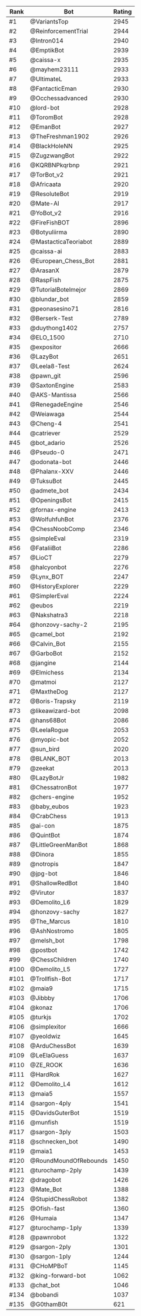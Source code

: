 Rank|Bot|Rating
---|---|---
#1|@VariantsTop|2945
#2|@ReinforcementTrial|2944
#3|@Intron014|2940
#4|@EmptikBot|2939
#5|@caissa-x|2935
#6|@mayhem23111|2933
#7|@UltimateL|2933
#8|@FantacticEman|2930
#9|@Occhessadvanced|2930
#10|@lord-bot|2928
#11|@ToromBot|2928
#12|@EmanBot|2927
#13|@TheFreshman1902|2926
#14|@BlackHoleNN|2925
#15|@ZugzwangBot|2922
#16|@KQRBNPkqrbnp|2921
#17|@TorBot_v2|2921
#18|@Africaata|2920
#19|@ResoluteBot|2919
#20|@Mate-AI|2917
#21|@YoBot_v2|2916
#22|@FireFishBOT|2896
#23|@Botyuliirma|2890
#24|@MastacticaTeoriabot|2889
#25|@caissa-ai|2883
#26|@European_Chess_Bot|2881
#27|@ArasanX|2879
#28|@RaspFish|2875
#29|@TutorialBotelmejor|2869
#30|@blundar_bot|2859
#31|@peonasesino71|2816
#32|@Berserk-Test|2789
#33|@duythong1402|2757
#34|@ELO_1500|2710
#35|@expositor|2666
#36|@LazyBot|2651
#37|@Leela8-Test|2624
#38|@pawn_git|2596
#39|@SaxtonEngine|2583
#40|@AKS-Mantissa|2566
#41|@RenegadeEngine|2546
#42|@Weiawaga|2544
#43|@Cheng-4|2541
#44|@catriever|2529
#45|@bot_adario|2526
#46|@Pseudo-0|2471
#47|@odonata-bot|2446
#48|@Phalanx-XXV|2446
#49|@TuksuBot|2445
#50|@admete_bot|2434
#51|@OpeningsBot|2415
#52|@fornax-engine|2413
#53|@WolfuhfuhBot|2376
#54|@ChessNoobComp|2346
#55|@simpleEval|2319
#56|@FataliiBot|2286
#57|@LioCT|2279
#58|@halcyonbot|2276
#59|@Lynx_BOT|2247
#60|@HistoryExplorer|2229
#61|@SimplerEval|2224
#62|@eubos|2219
#63|@Nakshatra3|2218
#64|@honzovy-sachy-2|2195
#65|@camel_bot|2192
#66|@Calvin_Bot|2155
#67|@GarboBot|2152
#68|@jangine|2144
#69|@Elmichess|2134
#70|@matmoi|2127
#71|@MaxtheDog|2127
#72|@Boris-Trapsky|2119
#73|@likeawizard-bot|2098
#74|@hans68Bot|2086
#75|@LeelaRogue|2053
#76|@myopic-bot|2052
#77|@sun_bird|2020
#78|@BLANK_BOT|2013
#79|@zeekat|2013
#80|@LazyBotJr|1982
#81|@ChessatronBot|1977
#82|@chers-engine|1952
#83|@baby_eubos|1923
#84|@CrabChess|1913
#85|@ai-con|1875
#86|@QuintBot|1874
#87|@LittleGreenManBot|1868
#88|@Dinora|1855
#89|@notropis|1847
#90|@jpg-bot|1846
#91|@ShallowRedBot|1840
#92|@Virutor|1837
#93|@Demolito_L6|1829
#94|@honzovy-sachy|1827
#95|@The_Marcus|1810
#96|@AshNostromo|1805
#97|@melsh_bot|1798
#98|@postbot|1742
#99|@ChessChildren|1740
#100|@Demolito_L5|1727
#101|@Trollfish-Bot|1717
#102|@maia9|1715
#103|@Jibbby|1706
#104|@konaz|1706
#105|@turkjs|1702
#106|@simplexitor|1666
#107|@yeoldwiz|1645
#108|@ArduChessBot|1639
#109|@LeElaGuess|1637
#110|@ZE_ROOK|1636
#111|@HardRok|1627
#112|@Demolito_L4|1612
#113|@maia5|1557
#114|@sargon-4ply|1541
#115|@DavidsGuterBot|1519
#116|@munfish|1519
#117|@sargon-3ply|1503
#118|@schnecken_bot|1490
#119|@maia1|1453
#120|@RoundMoundOfRebounds|1450
#121|@turochamp-2ply|1439
#122|@dragobot|1426
#123|@Mate_Bot|1388
#124|@StupidChessRobot|1382
#125|@Ofish-fast|1360
#126|@Humaia|1347
#127|@turochamp-1ply|1339
#128|@pawnrobot|1322
#129|@sargon-2ply|1301
#130|@sargon-1ply|1244
#131|@CHoMPBoT|1145
#132|@king-forward-bot|1062
#133|@chat_bot|1046
#134|@bobandi|1037
#135|@G0thamB0t|621
